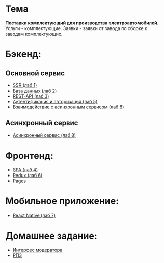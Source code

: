 # Тема
**Поставки комплектующий для производства электроавтомобилей.**
Услуги - комплектующие.
Заявки - заявки от завода по сборке к заводам комплектующих.

# Бэкенд:
## Основной сервис
- [SSR (лаб 1)](https://github.com/scremyda/DevelopmentNetworkApplication/tree/backend/SSR)
- [База данных (лаб 2)](https://github.com/scremyda/DevelopmentNetworkApplication/tree/backend/Database)
- [REST-API (лаб 3)](https://github.com/scremyda/DevelopmentNetworkApplication/tree/backend/RestAPI)
- [Аутентификация и авторизация (лаб 5)](https://github.com/scremyda/DevelopmentNetworkApplication/tree/backend/Auth)
- [Взаимодействие с асинхронным сервисом (лаб 8)](https://github.com/scremyda/DevelopmentNetworkApplication/tree/backend/AsyncService)

## Асинхронный сервис
- [Асинхронный сервис (лаб 8)](https://github.com/scremyda/DevelopmentNetworkApplicationAsyncService/tree/AsyncService)

# Фронтенд:
- [SPA (лаб 4)](https://github.com/scremyda/DevelopmentNetworkApplicationFrontend/tree/frontend/SPA)
- [Redux (лаб 6)](https://github.com/scremyda/DevelopmentNetworkApplicationFrontend/tree/Redux)
- [Pages](https://scremyda.github.io/DevelopmentNetworkApplicationFrontend/autoparts)

# Мобильное приложение:
- [React Native (лаб 7)](https://github.com/scremyda/DevelopmentNetworkApplicationMobile/tree/mobile/ReactNative)

# Домашнее задание:
- [Интерфес модератора](https://github.com/scremyda/DevelopmentNetworkApplicationFrontend/tree/ModeratorService)
- [РПЗ](https://github.com/DmitriyKomarovCoder/RIP/blob/main/DOCS/%D0%A0%D0%9F%D0%97%20%D0%9A%D0%BE%D0%BC%D0%B0%D1%80%D0%BE%D0%B2%20%D0%98%D0%A35-53%D0%91.docx)
